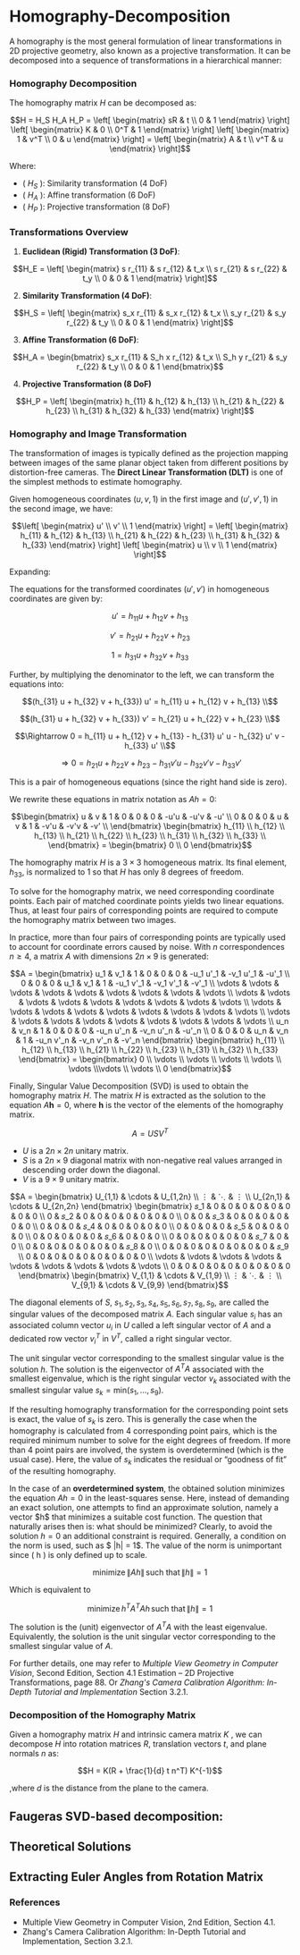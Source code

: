 # Homography-Decomposition

A homography is the most general formulation of linear transformations in 2D projective geometry, also known as a projective transformation. It can be decomposed into a sequence of transformations in a hierarchical manner:

### Homography Decomposition

The homography matrix $H$ can be decomposed as:

```math
H = H_S H_A H_P = 
\left[ 
\begin{matrix} 
sR & t \\ 
0 & 1 
\end{matrix} 
\right] 
\left[ 
\begin{matrix} 
K & 0 \\ 
0^T & 1 
\end{matrix} 
\right] 
\left[ 
\begin{matrix} 
1 & v^T \\ 
0 & u 
\end{matrix} 
\right] 
= 
\left[ 
\begin{matrix} 
A & t \\ 
v^T & u 
\end{matrix} 
\right]
```


Where:
- \( $H_S$ \): Similarity transformation (4 DoF)
- \( $H_A$ \): Affine transformation (6 DoF)
- \( $H_P$ \): Projective transformation (8 DoF)

### Transformations Overview

1. **Euclidean (Rigid) Transformation (3 DoF)**:
```math
H_E =
\left[
\begin{matrix}
s r_{11} & s r_{12} & t_x \\
s r_{21} & s r_{22} & t_y \\
0 & 0 & 1
\end{matrix}
\right]
```

2. **Similarity Transformation (4 DoF)**:
```math
H_S =
\left[
\begin{matrix}
s_x r_{11} & s_x r_{12} & t_x \\
s_y r_{21} & s_y r_{22} & t_y \\
0 & 0 & 1
\end{matrix}
\right]
```

3. **Affine Transformation (6 DoF)**:
```math
H_A =
\begin{bmatrix}
s_x r_{11} & S_h x r_{12} & t_x \\
S_h y r_{21} & s_y r_{22} & t_y \\
0 & 0 & 1
\end{bmatrix}
```

4. **Projective Transformation (8 DoF)**
```math
H_P =
\left[
\begin{matrix}
h_{11} & h_{12} & h_{13} \\
h_{21} & h_{22} & h_{23} \\
h_{31} & h_{32} & h_{33}
\end{matrix}
\right]
```
### Homography and Image Transformation

The transformation of images is typically defined as the projection mapping between images of the same planar object taken from different positions by distortion-free cameras. The **Direct Linear Transformation (DLT)** is one of the simplest methods to estimate homography.

Given homogeneous coordinates $(u, v, 1)$ in the first image and $(u', v', 1)$ in the second image, we have:

```math
\left[
\begin{matrix}
u' \\
v' \\
1
\end{matrix}
\right]
=
\left[
\begin{matrix}
h_{11} & h_{12} & h_{13} \\
h_{21} & h_{22} & h_{23} \\
h_{31} & h_{32} & h_{33}
\end{matrix}
\right]

\left[
\begin{matrix}
 u \\
 v \\
 1
\end{matrix}
\right]
```

Expanding:

The equations for the transformed coordinates $(u', v')$ in homogeneous coordinates are given by:

```math
u' = h_{11} u + h_{12} v + h_{13}
```
```math
v' = h_{21} u + h_{22} v + h_{23}
```
```math
1 = h_{31} u + h_{32} v + h_{33}
```

Further, by multiplying the denominator to the left, we can transform the equations into:

```math
(h_{31} u + h_{32} v + h_{33}) u' = h_{11} u + h_{12} v + h_{13} \\
```
```math
(h_{31} u + h_{32} v + h_{33}) v' = h_{21} u + h_{22} v + h_{23} \\
```
```math
\Rightarrow 0 = h_{11} u + h_{12} v + h_{13} - h_{31} u' u - h_{32} u' v - h_{33} u' \\
```
```math
\Rightarrow 0 = h_{21} u + h_{22} v + h_{23} - h_{31} v' u - h_{32} v' v - h_{33} v'
```
This is a pair of homogeneous equations (since the right hand side is zero).

We rewrite these equations in matrix notation as $Ah = 0$: 

```math
\begin{bmatrix}
u & v & 1 & 0 & 0 & 0 & -u'u & -u'v & -u' \\
0 & 0 & 0 & u & v & 1 & -v'u & -v'v & -v' \\
\end{bmatrix}
\begin{bmatrix}
h_{11} \\ h_{12} \\ h_{13} \\
h_{21} \\ h_{22} \\ h_{23} \\
h_{31} \\ h_{32} \\ h_{33} \\
\end{bmatrix}
=
\begin{bmatrix}
0 \\
0
\end{bmatrix}
```
The homography matrix $H$ is a $3 \times 3$ homogeneous matrix. Its final element, $h_{33}$, is normalized to $1$ so that $H$ has only 8 degrees of freedom.

To solve for the homography matrix, we need corresponding coordinate points. Each pair of matched coordinate points yields two linear equations. Thus, at least four pairs of corresponding points are required to compute the homography matrix between two images.

In practice, more than four pairs of corresponding points are typically used to account for coordinate errors caused by noise. With $n$ correspondences $n \geq 4$, a matrix $A$ with dimensions $2n \times 9$ is generated:
```math
A = \begin{bmatrix}
u_1 & v_1 & 1 & 0 & 0 & 0 & -u_1 u'_1 & -v_1 u'_1 & -u'_1 \\
0 & 0 & 0 & u_1 & v_1 & 1 & -u_1 v'_1 & -v_1 v'_1 & -v'_1 \\
\vdots & \vdots & \vdots & \vdots & \vdots & \vdots & \vdots & \vdots & \vdots \\
\vdots & \vdots & \vdots & \vdots & \vdots & \vdots & \vdots & \vdots & \vdots \\
\vdots & \vdots & \vdots & \vdots & \vdots & \vdots & \vdots & \vdots & \vdots \\
\vdots & \vdots & \vdots & \vdots & \vdots & \vdots & \vdots & \vdots & \vdots \\
 u_n & v_n & 1 & 0 & 0 & 0 & -u_n u'_n & -v_n u'_n & -u'_n \\
 0 & 0 & 0 & u_n & v_n & 1 & -u_n v'_n & -v_n v'_n & -v'_n
\end{bmatrix}
\begin{bmatrix}
h_{11} \\ h_{12} \\ h_{13} \\ h_{21} \\ h_{22} \\ h_{23} \\ h_{31} \\ h_{32} \\ h_{33} 
\end{bmatrix}
=
\begin{bmatrix}
0 \\ \vdots \\ \vdots \\ \vdots \\ \vdots \\ \vdots \\\vdots \\ \vdots \\ 0
\end{bmatrix}
```

Finally, Singular Value Decomposition (SVD) is used to obtain the homography matrix $H$. The matrix $H$ is extracted as the solution to the equation $A \mathbf{h} = 0$, where $\mathbf{h}$ is the vector of the elements of the homography matrix.
```math
A = U S V^T
```

- $U$ is a $2n \times 2n$ unitary matrix.
- $S$ is a $2n \times 9$ diagonal matrix with non-negative real values arranged in descending order down the diagonal.
- $V$ is a $9 \times 9$ unitary matrix.

```math
A =
\begin{bmatrix}
U_{1,1} & \cdots & U_{1,2n} \\
⋮ & ⋱ & ⋮ \\
U_{2n,1} & \cdots & U_{2n,2n}
\end{bmatrix}
\begin{bmatrix}
𝑠_1 & 0 & 0 & 0 & 0 & 0 & 0 & 0 & 0 \\
0 & 𝑠_2 & 0 & 0 & 0 & 0 & 0 & 0 & 0 \\
0 & 0 & 𝑠_3 & 0 & 0 & 0 & 0 & 0 & 0 \\
0 & 0 & 0 & 𝑠_4 & 0 & 0 & 0 & 0 & 0 \\
0 & 0 & 0 & 0 & 𝑠_5 & 0 & 0 & 0 & 0 \\
0 & 0 & 0 & 0 & 0 & 𝑠_6 & 0 & 0 & 0 \\
0 & 0 & 0 & 0 & 0 & 0 & 𝑠_7 & 0 & 0 \\
0 & 0 & 0 & 0 & 0 & 0 & 0 & 𝑠_8 & 0 \\
0 & 0 & 0 & 0 & 0 & 0 & 0 & 0 & 𝑠_9 \\
0 & 0 & 0 & 0 & 0 & 0 & 0 & 0 & 0 \\
\vdots & \vdots & \vdots & \vdots & \vdots & \vdots & \vdots & \vdots & \vdots \\
0 & 0 & 0 & 0 & 0 & 0 & 0 & 0 & 0 
\end{bmatrix}
\begin{bmatrix}
V_{1,1} &  \cdots &  V_{1,9} \\
⋮ & ⋱ & ⋮ \\
V_{9,1} &  \cdots &  V_{9,9}
\end{bmatrix}
```


The diagonal elements of $S$, $s_1, s_2, s_3, s_4, s_5, s_6, s_7, s_8, s_9$, are called the singular values of the decomposed matrix $A$. Each singular value $s_i$ has an associated column vector $u_i$ in $U$ called a left singular vector of $A$ and a dedicated row vector $v_i^T$ in $V^T$, called a right singular vector.

The unit singular vector corresponding to the smallest singular value is the solution $h$. The solution is the eigenvector of $A^T A$ associated with the smallest eigenvalue, which is the right singular vector $v_k$ associated with the smallest singular value $s_k = \text{min}(s_1, \ldots, s_9)$.

If the resulting homography transformation for the corresponding point sets is exact, the value of $s_k$ is zero. This is generally the case when the homography is calculated from 4 corresponding point pairs, which is the required minimum number to solve for the eight degrees of freedom. If more than 4 point pairs are involved, the system is overdetermined (which is the usual case). Here, the value of $s_k$ indicates the residual or “goodness of fit” of the resulting homography.

In the case of an **overdetermined system**, the obtained solution minimizes the equation $A h = 0$ in the least-squares sense. Here, instead of demanding an exact solution, one attempts to find an approximate solution, namely a vector \$h$ that minimizes a suitable cost function. The question that naturally arises then is: what should be minimized? Clearly, to avoid the solution $h = 0$ an additional constraint is required. Generally, a condition on the norm is used, such as $ \|h\| = 1$. The value of the norm is unimportant since \( h \) is only defined up to scale.

```math
\text{minimize} \, \| A h \| \, \text{such that} \, \| h \| = 1
```
Which is equivalent to
```math
\text{minimize} \, h^T A^T A h \, \text{such that} \, \| h \| = 1
```

The solution is the (unit) eigenvector of $A^T A$ with the least eigenvalue. Equivalently, the solution is the unit singular vector corresponding to the smallest singular value of $A$.

For further details, one may refer to *Multiple View Geometry in Computer Vision*, Second Edition, Section 4.1 Estimation – 2D Projective Transformations, page 88. Or *Zhang's Camera Calibration Algorithm: In-Depth Tutorial and Implementation* Section 3.2.1.


### Decomposition of the Homography Matrix

Given a homography matrix $H$ and intrinsic camera matrix $K$ , we can decompose $H$ into rotation matrices $R$, translation vectors $t$, and plane normals $n$ as:

```math
H = K(R + \frac{1}{d} t n^T) K^{-1}
```

,where $d$ is the distance from the plane to the camera.
## Faugeras SVD-based decomposition:

## Theoretical Solutions

## Extracting Euler Angles from Rotation Matrix 



### References

- Multiple View Geometry in Computer Vision, 2nd Edition, Section 4.1.
- Zhang's Camera Calibration Algorithm: In-Depth Tutorial and Implementation, Section 3.2.1.
